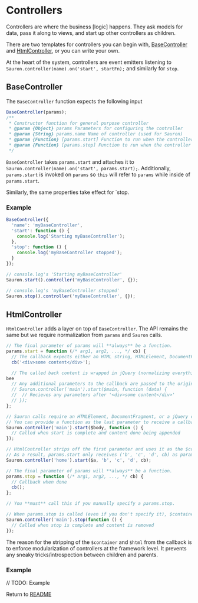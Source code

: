 # Controllers
Controllers are where the business \[logic\] happens. They ask models for data, pass it along to views, and start up other controllers as children.

There are two templates for controllers you can begin with, [BaseController](#basecontroller) and [HtmlController](#htmlcontroller), or you can write your own.

At the heart of the system, controllers are event emitters listening to `Sauron.controller(name).on('start', startFn);` and similarly for `stop`.

## BaseController
The `BaseController` function expects the following input
```js
BaseController(params);
/**
 * Constructor function for general purpose controller
 * @param {Object} params Parameters for configuring the controller
 * @param {String} params.name Name of controller (used for Sauron)
 * @param {Function} [params.start] Function to run when the controller is started via Sauron
 * @param {Function} [params.stop] Function to run when the controller is stopped via Sauron
 */
```

`BaseController` takes `params.start` and attaches it to `Sauron.controller(name).on('start', params.start);`. Additionally, `params.start` is invoked on `params` so `this` will refer to `params` while inside of `params.start`.

Similarly, the same properties take effect for `stop.

### Example
```js
BaseController({
  'name': 'myBaseController',
  'start': function () {
    console.log('Starting myBaseController');
  },
  'stop': function () {
    console.log('myBaseController stopped');
  }
});

// console.log's 'Starting myBaseController'
Sauron.start().controller('myBaseController', {});

// console.log's 'myBaseController stopped'
Sauron.stop().controller('myBaseController', {});
```

## HtmlController
`HtmlController` adds a layer on top of `BaseController`. The API remains the same but we require normalization from `params` and `Sauron` calls.

```js
// The final parameter of params will **always** be a function.
params.start = function (/* arg1, arg2, ..., */ cb) {
  // The callback expects either an HTML string, HTMLElement, DocumentFragment, or jQuery collection.
  cb('<div>some content</div>');

  // The called back content is wrapped in jQuery (normalizing everything into a jQuery collection) and appended to the first parameter of the Sauron call.
bee
  // Any additional parameters to the callback are passed to the original callback (if provided).
  // Sauron.controller('main').start($main, function (data) {
  //  // Recieves any parameters after '<div>some content</div>'
  // });
};

// Sauron calls require an HTMLElement, DocumentFragment, or a jQuery collection as their first parameter.
// You can provide a function as the last parameter to receive a callback once the controller has been started.
Sauron.controller('main').start($body, function () {
  // Called when start is complete and content done being appended
});

// HtmlController strips off the first parameter and uses it as the $container for the called back content to be appended to.
// As a result, params.start only receives ('b', 'c', 'd', cb) as parameters.
Sauron.controller('home').start($a, 'b', 'c', 'd', cb);
```

```js
// The final parameter of params will **always** be a function.
params.stop = function (/* arg1, arg2, ..., */ cb) {
  // Callback when done
  cb();
};

// You **must** call this if you manually specify a params.stop.

// When params.stop is called (even if you don't specify it), $container will be emptied and the callback (if provided) will be run.
Sauron.controller('main').stop(function () {
  // Called when stop is complete and content is removed
});
```

The reason for the stripping of the `$container` and `$html` from the callback is to enforce modularization of controllers at the framework level. It prevents any sneaky tricks/introspection between children and parents.

### Example
// TODO: Example

Return to [README][readme]

[readme]: https://github.com/Ensighten/Halo/blob/master/README.md